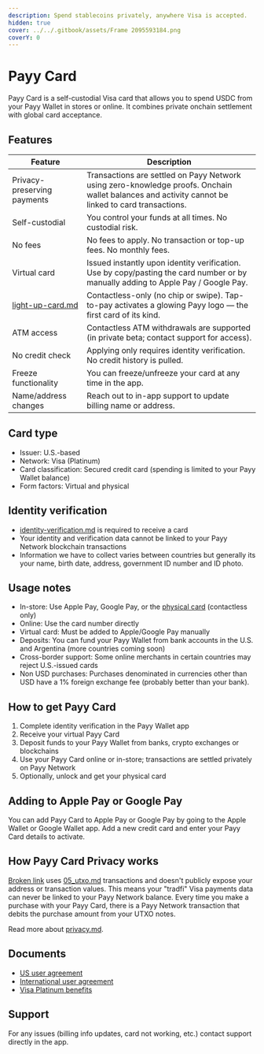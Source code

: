 ```yaml
---
description: Spend stablecoins privately, anywhere Visa is accepted.
hidden: true
cover: ../../.gitbook/assets/Frame 2095593184.png
coverY: 0
---
```


# Payy Card

Payy Card is a self-custodial Visa card that allows you to spend USDC from your Payy Wallet in stores or online. It combines private onchain settlement with global card acceptance.

## Features

| Feature                                        | Description                                                                                                                                       |
| ---------------------------------------------- | ------------------------------------------------------------------------------------------------------------------------------------------------- |
| Privacy-preserving payments                    | Transactions are settled on Payy Network using zero-knowledge proofs. Onchain wallet balances and activity cannot be linked to card transactions. |
| Self-custodial                                 | You control your funds at all times. No custodial risk.                                                                                           |
| No fees                                        | No fees to apply. No transaction or top-up fees. No monthly fees.                                                                                 |
| Virtual card                                   | Issued instantly upon identity verification. Use by copy/pasting the card number or by manually adding to Apple Pay / Google Pay.                 |
| [light-up-card.md](light-up-card.md "mention") | Contactless-only (no chip or swipe). Tap-to-pay activates a glowing Payy logo — the first card of its kind.                                       |
| ATM access                                     | Contactless ATM withdrawals are supported (in private beta; contact support for access).                                                          |
| No credit check                                | Applying only requires identity verification. No credit history is pulled.                                                                        |
| Freeze functionality                           | You can freeze/unfreeze your card at any time in the app.                                                                                         |
| Name/address changes                           | Reach out to in-app support to update billing name or address.                                                                                    |

## Card type

* Issuer: U.S.-based
* Network: Visa (Platinum)
* Card classification: Secured credit card (spending is limited to your Payy Wallet balance)
* Form factors: Virtual and physical

## Identity verification

* [identity-verification.md](../../core-concepts/identity-verification.md "mention") is required to receive a card
* Your identity and verification data cannot be linked to your Payy Network blockchain transactions
* Information we have to collect varies between countries but generally its your name, birth date, address, government ID number and ID photo.

## Usage notes

* In-store: Use Apple Pay, Google Pay, or the [physical card](light-up-card.md) (contactless only)
* Online: Use the card number directly
* Virtual card: Must be added to Apple/Google Pay manually
* Deposits: You can fund your Payy Wallet from bank accounts in the U.S. and Argentina (more countries coming soon)
* Cross-border support: Some online merchants in certain countries may reject U.S.-issued cards
* Non USD purchases: Purchases denominated in currencies other than USD have a 1% foreign exchange fee (probably better than your bank).

## How to get Payy Card

1. Complete identity verification in the Payy Wallet app
2. Receive your virtual Payy Card
3. Deposit funds to your Payy Wallet from banks, crypto exchanges or blockchains
4. Use your Payy Card online or in-store; transactions are settled privately on Payy Network
5. Optionally, unlock and get your physical card

## Adding to Apple Pay or Google Pay

You can add Payy Card to Apple Pay or Google Pay by going to the Apple Wallet or Google Wallet app. Add a new credit card and enter your Payy Card details to activate.

## How Payy Card Privacy works

[Broken link](broken-reference "mention") uses [05\_utxo.md](../../payy-network/05_utxo.md "mention") transactions and doesn't publicly expose your address or transaction values. This means your "tradfi" Visa payments data can never be linked to your Payy Network balance. Every time you make a purchase with your Payy Card, there is a Payy Network transaction that debits the purchase amount from your UTXO notes.

Read more about [privacy.md](../../core-concepts/privacy.md "mention").

## Documents

* [US user agreement](https://docs.google.com/document/d/1wGKJZUYcFzkZCIz5hzeiHxqOo8aRQmouEgW3MW3hkI8/edit?tab=t.0)
* [International user agreement](https://docs.google.com/document/d/1hSOkUopLXIUrL5q4uVhQy7jJbCvvpIYanEIs0epQinE/edit?tab=t.0)
* [Visa Platinum benefits](https://drive.google.com/file/d/1kyHWoeas2mv7kZ319zcKcat6Anxnv5mk/view?usp=sharing)

## Support

For any issues (billing info updates, card not working, etc.) contact support directly in the app.
